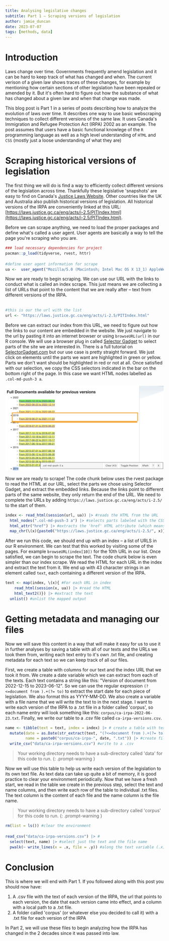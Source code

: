 ```yaml
---
title: Analysing legislative changes
subtitle: Part 1 – Scraping versions of legislation
author: jamie_duncan
date: 2023-07-07
tags: [methods, data]
---
```


# Introduction
Laws change over time. Governments frequently amend legislation and it can be hard to keep track of what has changed and when. The current verison of a given law shows traces of these changes, for example by mentioning how certain sections of other legislation have been repealed or amended by it. But it's often hard to figure out how the substance of what has changed about a given law and when that change was made.

This blog post is Part 1 in a series of posts describing how to analyze the evolution of laws over time. It describes one way to use basic webscraping techniques to collect different versions of the same law. It uses Canada's Immigration and Refugee Protection Act (IRPA) 2002 as an example. The post assumes that users have a basic functional knowlege of the `R` programming language as well as a high level understanding of `HTML` and `CSS` (mostly just a loose understanding of what they are)

# Scraping historical versions of legislation
The first thing we will do is find a way to efficiently collect different versions of the legislation across time. Thankfully these legislative 'snapshots' are easy to find on Canada's [Justice Laws Website](https://laws-lois.justice.gc.ca/eng/). Other countries like the UK and Australia also publish historical versions of legislation. All historical versions of the IRPA are conveniently linked at this URL: [https://laws.justice.gc.ca/eng/acts/i-2.5/PITIndex.html](https://laws.justice.gc.ca/eng/acts/i-2.5/PITIndex.html).

Before we can scrape anything, we need to load the proper packages and define what's called a user agent. User agents are basically a way to tell the page you're scraping who you are.

```R
### load necessary dependencies for project
pacman::p_load(tidyverse, rvest, httr)

#define user agent information for scrape
ua <-  user_agent("Mozilla/5.0 (Macintosh; Intel Mac OS X 13_1) AppleWebKit/537.36 (KHTML, like Gecko) Chrome/109.0.0.0 Safari/537.36")

```

Now we are ready to begin scraping. We can use our URL with the links to conduct what is called an index scrape. This just means we are collecting a list of URLs that point to the content that we are really after – text from different versions of the IRPA.

```R

#this is our the url with the list
url <- "https://laws.justice.gc.ca/eng/acts/i-2.5/PITIndex.html"
```
Before we can extract our index from this URL, we need to figure out how the links to our content are embedded in the website. We just navigate to the url by pasting it into an internet browser or using `browseURL(url)` in our R console. We will use a browser plug in called [Selector Gadget](https://chrome.google.com/webstore/detail/selectorgadget/mhjhnkcfbdhnjickkkdbjoemdmbfginb) to select parts of the site we are interested in. There is a full tutorial on [SelectorGadget.com](https://selectorgadget.com/) but our use case is pretty straight forward. We just click on elements until the parts we want are highlighted in green or yellow. Parts we don't want should be highlighted in red or not at all. Once satisfied with our selection, we copy the CSS selectors indicated in the bar on the bottom right of the page. In this case we want HTML nodes labelled as `.col-md-push-3 a`.

![Screenshot of Selector Gadget on the index URL](img/selector-gadget.png)


Now we are ready to scrape! The code chunk below uses the rvest package to read the HTML at our URL, select the parts we chose using Selector Gadget, and extract the embedded links. Because the links point to different parts of the same website, they only return the end of the URL. We need to complete the URLs by adding `https://laws.justice.gc.ca/eng/acts/i-2.5/` to the start of them. 

```R
index <- read_html(session(url, ua)) |> #reads the HTML from the URL
  html_nodes(".col-md-push-3 a") |> #selects parts labeled with the CSS tag we identified with selector gadget
  html_attr("href") |> #extracts the 'href' HTML attribute (which means embedded URLS!)
  map_chr(\(x){paste0("https://laws.justice.gc.ca/eng/acts/i-2.5/", x)}) #complete the URLs

```
After we run this code, we should end up with an index – a list of URLS in our R environment. We can test that this worked by visiting some of the pages. For example `browseURL(index[10])` for the 10th URL in our list. Once satisfied, we can begin to scrape the text. The code chunk below is even simpler than our index scrape. We read the HTML for each URL in the index and extract the text from it. We end up with 43 character strings in an element called `text`, each containing a different version of the IRPA.

```R
text <- map(index, \(x){ #For each URL in index
    read_html(session(x, ua)) |> #read the HTML
    html_text2()}) |> #extract the text
  unlist() #unlist the mapped output
```

# Getting metadata and managing our files
Now we will save this content in a way that will make it easy for us to use it in further analyses by saving a table with all of our texts and the URLs we took them from, writing each text entry to it's own .txt file, and creating metadata for each text so we can keep track of all our files.

First, we create a table with columns for our text and the index URL that we took it from. We create a date variable which we can extract from each of the texts. Each text contains a string like this: "Version of document from 2022-12-15 to 2023-06-12". So we can use the regular expression `(?<=document from ).+(?= to)` to extract the start date for each piece of legislation. We also format this as YYYY-MM-DD. We also create a variable with a file name that we will write the text to in the next stage. I want to write each version of the IRPA to a .txt file in a folder called 'corpus', so each name entry will look something like this: `corpus/ca-irpa-2022-06-23.txt`. Finally, we write our table to a .csv file called `ca-irpa-versions.csv`.

```R
name <- tibble(text = text, index = index) |> # create a table with text and index as columns
  mutate(date = as.Date(str_extract(text, "(?<=document from ).+(?= to)"), "%Y-%m-%d"), # create a date variable by extracting and formatting the start date date from the text 
         name = paste0("corpus/ca-irpa-", date, ".txt")) |> #create file names
  write_csv("data/ca-irpa-versions.csv") #write to a .csv
```
> Your working directory needs to have a sub-directory called 'data' for this code to run.
{: .prompt-warning }


Now we will use this table to help us write each version of the legislation to its own text file. As text data can take up quite a bit of memory, it is good practice to clear your environment periodically. Now that we have a fresh start, we read in the table we create in the previous step, select the text and name columns, and then write each row of the table to individual .txt files. The text column is the content of each file and the name column is the file name.

> Your working directory needs to have a sub-directory called 'corpus' for this code to run.
{: .prompt-warning }

```R
rm(list = ls()) #clear the environment

read_csv("data/ca-irpa-versions.csv") |> #
  select(text, name) |> #select just the text and the file name
  pwalk(~ write_lines(x = .x, file = .y)) #along the text variable (.x), write the text to a file named according to the name variable (.y)
```

# Conclusion
This is where we will end with Part 1. If you followed along with this post you should now have:
1. A .csv file with the text of each version of the IRPA, the url that points to each version, the date that each version came into effect, and a column with a local path to a .txt file.
2. A folder called 'corpus' (or whatever else you decided to call it) with a .txt file for each version of the IRPA

In Part 2, we will use these files to begin analyzing how the IRPA has changed in the 2 decades since it was passed into law.

